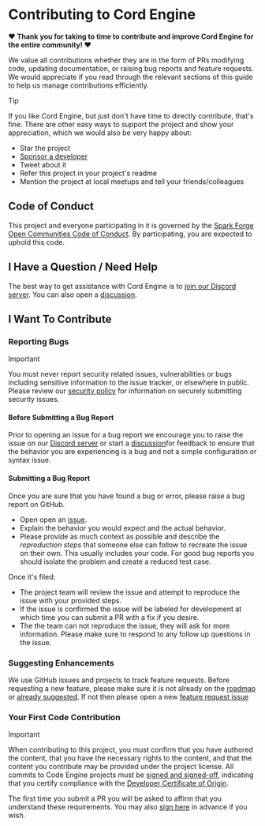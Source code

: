 # Contributing to Cord Engine

**❤️ Thank you for taking to time to contribute and improve Cord Engine for the entire community! ❤️**

We value all contributions whether they are in the form of PRs modifying code, updating documentation, or raising bug reports and feature requests. We would appreciate if you read through the relevant sections of this guide to help us manage contributions efficiently.

> [!TIP]
> If you like Cord Engine, but just don't have time to directly contribute, that's fine. There are other easy ways to support the project and show your appreciation, which we would also be very happy about:
>
> - Star the project
> - [Sponsor a developer](https://github.com/sponsors/fabulousgk)
> - Tweet about it
> - Refer this project in your project's readme
> - Mention the project at local meetups and tell your friends/colleagues

## Code of Conduct

This project and everyone participating in it is governed by the
[Spark Forge Open Communities Code of Conduct](./CODE_OF_CONDUCT.md). By participating, you are expected to uphold this code.

## I Have a Question / Need Help

The best way to get assistance with Cord Engine is to [join our Discord server](https://discord.gg/T5nhwPMSsJ). You can also open a [discussion](https://github.com/orgs/cordengine/discussions).

## I Want To Contribute

### Reporting Bugs

> [!IMPORTANT]
> You must never report security related issues, vulnerabilities or bugs including sensitive information to the issue tracker, or elsewhere in public. Please review our [security policy](./SECURITY.md) for information on securely submitting security issues.

#### Before Submitting a Bug Report

Prior to opening an issue for a bug report we encourage you to raise the issue on our [Discord server](https://discord.gg/T5nhwPMSsJ) or start a [discussion](https://github.com/orgs/CordEngine/discussions)for feedback to ensure that the behavior you are experiencing is a bug and not a simple configuration or syntax issue.

#### Submitting a Bug Report

Once you are sure that you have found a bug or error, please raise a bug report on GitHub.

- Open open an [issue](https://github.com/cordengine/core/issues/new/choose).
- Explain the behavior you would expect and the actual behavior.
- Please provide as much context as possible and describe the _reproduction steps_ that someone else can follow to recreate the issue on their own. This usually includes your code. For good bug reports you should isolate the problem and create a reduced test case.

Once it's filed:

- The project team will review the issue and attempt to reproduce the issue with your provided steps.
- If the issue is confirmed the issue will be labeled for development at which time you can submit a PR with a fix if you desire.
- The the team can not reproduce the issue, they will ask for more information. Please make sure to respond to any follow up questions in the issue.

### Suggesting Enhancements

We use GitHub issues and projects to track feature requests. Before requesting a new feature, please make sure it is not already on the [roadmap](https://github.com/orgs/CordEngine/projects/3) or [already suggested](https://github.com/CordEngine/core/issues?q=label%3A%22🦄+type%3A+feature%22+). If not then please open a new [feature request issue](https://github.com/cordengine/core/issues/new/choose)

### Your First Code Contribution

> [!IMPORTANT]
> When contributing to this project, you must confirm that you have authored the content, that you have the necessary rights to the content, and that the content you contribute may be provided under the project license. All commits to Code Engine projects must be [signed and signed-off](https://dev.to/janderssonse/git-signoff-and-signing-like-a-champ-41f3), indicating that you certify compliance with the [Developer Certificate of Origin](./DCO).

The first time you submit a PR you will be asked to affirm that you understand these requirements. You may also [sign here](https://cla-assistant.io/CordEngine/common-configs) in advance if you wish.
